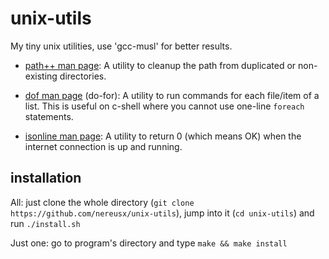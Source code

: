 # unix-utils

My tiny unix utilities, use 'gcc-musl' for better results.

* [path++ man page](https://github.com/nereusx/unix-utils/blob/master/pathpp/path%2B%2B.pdf):
A utility to cleanup the path from duplicated or non-existing directories.

* [dof man page](https://github.com/nereusx/unix-utils/blob/master/dof/dof.pdf) (do-for):
A utility to run commands for each file/item of a list.
This is useful on c-shell where you cannot use one-line `foreach` statements.

* [isonline man page](https://github.com/nereusx/unix-utils/blob/master/isonline/isonline.pdf):
A utility to return 0 (which means OK) when the internet connection is up and running.

## installation

All: just clone the whole directory (`git clone https://github.com/nereusx/unix-utils`),
jump into it (`cd unix-utils`) and run `./install.sh`

Just one: go to program's directory and type `make && make install`
